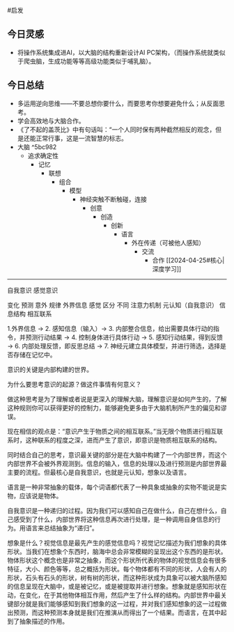 #启发
## 今日灵感

- 将操作系统集成进AI，以大脑的结构重新设计AI PC架构，（而操作系统就类似于爬虫脑，生成功能等等高级功能类似于哺乳脑）。

## 今日总结

- 多运用逆向思维——不要总想你要什么，而要思考你想要避免什么；从反面思考。
- 学会高效地与大脑合作。
- 《了不起的盖茨比》中有句话叫：“一个人同时保有两种截然相反的观念，但是还能正常行事，这是一流智慧的标志。
- 大脑 ^5bc982
	- 追求确定性
		- 记忆
			- 联想
				- 组合
					- 模型
						- 神经突触不断触碰，连接
							- 创意
								- 创造
									- 创新
										- 语言
											- 外在传递（可被他人感知）
												- 交流
													- 合作
[[2024-04-25#核心|深度学习]] 

--- 

自我意识
感觉意识

变化
	预测
		意外
			规律
				外界信息
					感觉
						区分
							不同
								注意力机制
									元认知（自我意识）
										信息结构
											相互联系

1.外界信息  ->  2. 感知信息（输入）->  3. 内部整合信息，给出需要具体行动的指令，并预测行动结果  ->  4. 控制身体进行具体行动  ->  5. 感知行动结果，得到反馈  ->  6. 内部处理反馈，即反思总结  ->  7. 神经元建立具体模型，并进行筛选，选择是否存储在记忆中。

意识的关键是内部构建的世界。

为什么要思考意识的起源？做这件事情有何意义？

做这种思考是为了理解或者说是更深入的理解大脑，理解意识是如何产生的，了解这种规则你可以获得更好的控制力，能够避免更多由于大脑机制所产生的偏见和谬误。

现在相信的观点是：“意识产生于物质之间的相互联系。”当无限个物质进行相互联系时，这种联系的程度之深，进而产生了意识，即意识是物质相互联系的结构。

同时结合自己的思考，意识最关键的部分是在大脑中构建了一个内部世界，而这个内部世界不会被外界观测到。信息的输入，信息的处理以及进行预测是内部世界最主要的流程。但最核心是自我意识，也就是元认知，想象以及语言。

语言是一种非常抽象的载体，每个词语都代表了一种具象或抽象的实物不能说是实物，应该说是物体。

自我意识是一种递归的过程。因为我们可以感知自己在做什么，自己在想什么，自己感受到了什么，内部世界将这种信息再次进行处理，是一种调用自身信息的行为。用语言来总结抽象为“递归”。

想象是什么？视觉信息是最先产生的感觉信息吗？视觉记忆描述为我们想象的具体形状。当我们在想象个东西时，脑海中总会非常模糊的呈现出这个东西的是形状。物体形状这个概念也是非常之抽象，而这个形状所代表的物体的视觉信息会有很多特征，大小、颜色等等，总之概括为形状。每个物体都有不同的形状，人会有人的形状，石头有石头的形状，树有树的形状，而这种形状成为具象可以被大脑所感知的信息呈现在大脑中，或是被记忆，或是被提取并进行想象。想象就是感知形状在动，在变化，在于其他物体相互作用，然后产生了什么样的结构。内部世界中最关键部分就是我们能够感知到我们想象的这一过程，并对我们感知想象的这一过程做出预测，而这种预测本身就是我们在推演从而得出了一个结果。而语言，在其中起到了抽象描述的作用。